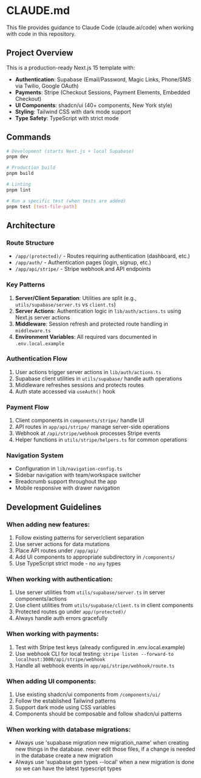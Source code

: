 # CLAUDE.md

This file provides guidance to Claude Code (claude.ai/code) when working with code in this repository.

## Project Overview

This is a production-ready Next.js 15 template with:
- **Authentication**: Supabase (Email/Password, Magic Links, Phone/SMS via Twilio, Google OAuth)
- **Payments**: Stripe (Checkout Sessions, Payment Elements, Embedded Checkout)
- **UI Components**: shadcn/ui (40+ components, New York style)
- **Styling**: Tailwind CSS with dark mode support
- **Type Safety**: TypeScript with strict mode

## Commands

```bash
# Development (starts Next.js + local Supabase)
pnpm dev

# Production build
pnpm build

# Linting
pnpm lint

# Run a specific test (when tests are added)
pnpm test [test-file-path]
```

## Architecture

### Route Structure
- `/app/(protected)/` - Routes requiring authentication (dashboard, etc.)
- `/app/auth/` - Authentication pages (login, signup, etc.)
- `/app/api/stripe/` - Stripe webhook and API endpoints

### Key Patterns
1. **Server/Client Separation**: Utilities are split (e.g., `utils/supabase/server.ts` vs `client.ts`)
2. **Server Actions**: Authentication logic in `lib/auth/actions.ts` using Next.js server actions
3. **Middleware**: Session refresh and protected route handling in `middleware.ts`
4. **Environment Variables**: All required vars documented in `.env.local.example`

### Authentication Flow
1. User actions trigger server actions in `lib/auth/actions.ts`
2. Supabase client utilities in `utils/supabase/` handle auth operations
3. Middleware refreshes sessions and protects routes
4. Auth state accessed via `useAuth()` hook

### Payment Flow
1. Client components in `components/stripe/` handle UI
2. API routes in `app/api/stripe/` manage server-side operations
3. Webhook at `/api/stripe/webhook` processes Stripe events
4. Helper functions in `utils/stripe/helpers.ts` for common operations

### Navigation System
- Configuration in `lib/navigation-config.ts`
- Sidebar navigation with team/workspace switcher
- Breadcrumb support throughout the app
- Mobile responsive with drawer navigation

## Development Guidelines

### When adding new features:
1. Follow existing patterns for server/client separation
2. Use server actions for data mutations
3. Place API routes under `/app/api/`
4. Add UI components to appropriate subdirectory in `/components/`
5. Use TypeScript strict mode - no `any` types

### When working with authentication:
1. Use server utilities from `utils/supabase/server.ts` in server components/actions
2. Use client utilities from `utils/supabase/client.ts` in client components
3. Protected routes go under `app/(protected)/`
4. Always handle auth errors gracefully

### When working with payments:
1. Test with Stripe test keys (already configured in .env.local.example)
2. Use webhook CLI for local testing: `stripe listen --forward-to localhost:3000/api/stripe/webhook`
3. Handle all webhook events in `app/api/stripe/webhook/route.ts`

### When adding UI components:
1. Use existing shadcn/ui components from `/components/ui/`
2. Follow the established Tailwind patterns
3. Support dark mode using CSS variables
4. Components should be composable and follow shadcn/ui patterns

### When working with database migrations:
- Always use 'supabase migration new migration_name' when creating new things in the database. never edit those files, if a change is needed in the database create a new migration
- Always use 'supabase gen types --local' when a new migration is done so we can have the latest typescript types